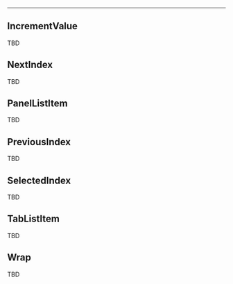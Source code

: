 ___

## IncrementValue

TBD

## NextIndex

TBD

## PanelListItem

TBD

## PreviousIndex

TBD

## SelectedIndex

TBD

## TabListItem

TBD

## Wrap

TBD
